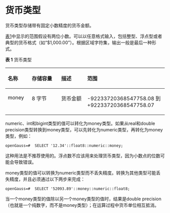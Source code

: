 # 货币类型<a name="ZH-CN_TOPIC_0289901013"></a>

货币类型存储带有固定小数精度的货币金额。

[表1](#zh-cn_topic_0283137734_zh-cn_topic_0237121928_zh-cn_topic_0059778615_t7ceeb3b97d5d489a84770f824d7e017b)中显示的范围假设有两位小数。可以以任意格式输入，包括整型、浮点型或者典型的货币格式（如“$1,000.00”）。根据区域字符集，输出一般是最后一种形式。

**表 1**  货币类型

<a name="zh-cn_topic_0283137734_zh-cn_topic_0237121928_zh-cn_topic_0059778615_t7ceeb3b97d5d489a84770f824d7e017b"></a>
<table><thead align="left"><tr id="zh-cn_topic_0283137734_zh-cn_topic_0237121928_zh-cn_topic_0059778615_zh-cn_topic_0058965764_row1223216837"><th class="cellrowborder" valign="top" width="15.040000000000001%" id="mcps1.2.5.1.1"><p id="zh-cn_topic_0283137734_zh-cn_topic_0237121928_zh-cn_topic_0059778615_aaef24d8917954d51bac11faec487ca5d"><a name="zh-cn_topic_0283137734_zh-cn_topic_0237121928_zh-cn_topic_0059778615_aaef24d8917954d51bac11faec487ca5d"></a><a name="zh-cn_topic_0283137734_zh-cn_topic_0237121928_zh-cn_topic_0059778615_aaef24d8917954d51bac11faec487ca5d"></a>名称</p>
</th>
<th class="cellrowborder" valign="top" width="18.42%" id="mcps1.2.5.1.2"><p id="zh-cn_topic_0283137734_zh-cn_topic_0237121928_zh-cn_topic_0059778615_a8f237792e77a49e2a71a9649bbc3058b"><a name="zh-cn_topic_0283137734_zh-cn_topic_0237121928_zh-cn_topic_0059778615_a8f237792e77a49e2a71a9649bbc3058b"></a><a name="zh-cn_topic_0283137734_zh-cn_topic_0237121928_zh-cn_topic_0059778615_a8f237792e77a49e2a71a9649bbc3058b"></a>存储容量</p>
</th>
<th class="cellrowborder" valign="top" width="16.35%" id="mcps1.2.5.1.3"><p id="zh-cn_topic_0283137734_zh-cn_topic_0237121928_zh-cn_topic_0059778615_ac41c191caac54cf3a1eaa468c9c151f7"><a name="zh-cn_topic_0283137734_zh-cn_topic_0237121928_zh-cn_topic_0059778615_ac41c191caac54cf3a1eaa468c9c151f7"></a><a name="zh-cn_topic_0283137734_zh-cn_topic_0237121928_zh-cn_topic_0059778615_ac41c191caac54cf3a1eaa468c9c151f7"></a>描述</p>
</th>
<th class="cellrowborder" valign="top" width="50.19%" id="mcps1.2.5.1.4"><p id="zh-cn_topic_0283137734_zh-cn_topic_0237121928_zh-cn_topic_0059778615_a7a35010f77d14eb9a510d4e9774094ea"><a name="zh-cn_topic_0283137734_zh-cn_topic_0237121928_zh-cn_topic_0059778615_a7a35010f77d14eb9a510d4e9774094ea"></a><a name="zh-cn_topic_0283137734_zh-cn_topic_0237121928_zh-cn_topic_0059778615_a7a35010f77d14eb9a510d4e9774094ea"></a>范围</p>
</th>
</tr>
</thead>
<tbody><tr id="zh-cn_topic_0283137734_zh-cn_topic_0237121928_zh-cn_topic_0059778615_zh-cn_topic_0058965764_row82322837"><td class="cellrowborder" valign="top" width="15.040000000000001%" headers="mcps1.2.5.1.1 "><p id="zh-cn_topic_0283137734_zh-cn_topic_0237121928_zh-cn_topic_0059778615_zh-cn_topic_0058965764_p132327837"><a name="zh-cn_topic_0283137734_zh-cn_topic_0237121928_zh-cn_topic_0059778615_zh-cn_topic_0058965764_p132327837"></a><a name="zh-cn_topic_0283137734_zh-cn_topic_0237121928_zh-cn_topic_0059778615_zh-cn_topic_0058965764_p132327837"></a>money</p>
</td>
<td class="cellrowborder" valign="top" width="18.42%" headers="mcps1.2.5.1.2 "><p id="zh-cn_topic_0283137734_zh-cn_topic_0237121928_zh-cn_topic_0059778615_zh-cn_topic_0058965764_p1223213837"><a name="zh-cn_topic_0283137734_zh-cn_topic_0237121928_zh-cn_topic_0059778615_zh-cn_topic_0058965764_p1223213837"></a><a name="zh-cn_topic_0283137734_zh-cn_topic_0237121928_zh-cn_topic_0059778615_zh-cn_topic_0058965764_p1223213837"></a>8 字节</p>
</td>
<td class="cellrowborder" valign="top" width="16.35%" headers="mcps1.2.5.1.3 "><p id="zh-cn_topic_0283137734_zh-cn_topic_0237121928_zh-cn_topic_0059778615_zh-cn_topic_0058965764_p1623211837"><a name="zh-cn_topic_0283137734_zh-cn_topic_0237121928_zh-cn_topic_0059778615_zh-cn_topic_0058965764_p1623211837"></a><a name="zh-cn_topic_0283137734_zh-cn_topic_0237121928_zh-cn_topic_0059778615_zh-cn_topic_0058965764_p1623211837"></a>货币金额</p>
</td>
<td class="cellrowborder" valign="top" width="50.19%" headers="mcps1.2.5.1.4 "><p id="zh-cn_topic_0283137734_zh-cn_topic_0237121928_zh-cn_topic_0059778615_zh-cn_topic_0058965764_p62339837"><a name="zh-cn_topic_0283137734_zh-cn_topic_0237121928_zh-cn_topic_0059778615_zh-cn_topic_0058965764_p62339837"></a><a name="zh-cn_topic_0283137734_zh-cn_topic_0237121928_zh-cn_topic_0059778615_zh-cn_topic_0058965764_p62339837"></a>-92233720368547758.08 到 +92233720368547758.07</p>
</td>
</tr>
</tbody>
</table>

numeric、int和bigint类型的值可以转化为money类型。如果从real和double precision类型转换到money类型，可以先转化为numeric类型，再转化为money类型，例如：

```
openGauss=#  SELECT '12.34'::float8::numeric::money;
```

这种用法是不推荐使用的。浮点数不应该用来处理货币类型，因为小数点的位数可能会导致错误。

money类型的值可以转换为numeric类型而不丢失精度。转换为其他类型可能丢失精度，并且必须通过以下两步来完成：

```
openGauss=#  SELECT '52093.89'::money::numeric::float8;
```

当一个money类型的值除以另一个money类型的值时，结果是double precision（也就是一个纯数字，而不是money类型）；在运算过程中货币单位相互抵消。
